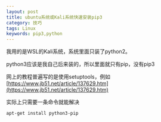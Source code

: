 ```yaml
---
layout: post
title: ubuntu系统或Kali系统快速安装pip3
category: 技巧
tags: Linux
keywords: pip3,python
---
```


我用的是WSL的Kali系统，系统里面只装了python2。  

python3应该是我自己后来装的，所以里面就只有pip，没有pip3

网上的教程普遍写的是使用setuptools，例如[https://www.jb51.net/article/137629.htm](https://www.jb51.net/article/137629.htm)  

实际上只需要一条命令就能解决

```bash
apt-get install python3-pip
```